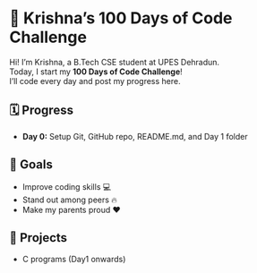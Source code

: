 # 🚀 Krishna’s 100 Days of Code Challenge

Hi! I’m Krishna, a B.Tech CSE student at UPES Dehradun.  
Today, I start my **100 Days of Code Challenge**!  
I’ll code every day and post my progress here.

## 🗓 Progress
- **Day 0:** Setup Git, GitHub repo, README.md, and Day 1 folder

## 🎯 Goals
- Improve coding skills 💻  
- Stand out among peers 🔥  
- Make my parents proud ❤️  

## 📂 Projects
- C programs (Day1 onwards)

